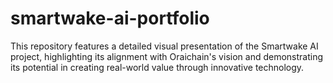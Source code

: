 # smartwake-ai-portfolio
This repository features a detailed visual presentation of the Smartwake AI project, highlighting its alignment with Oraichain's vision and demonstrating its potential in creating real-world value through innovative technology.

